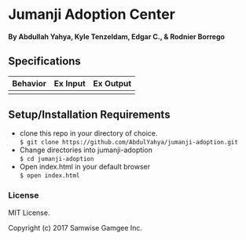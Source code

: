 # Jumanji Adoption Center

####

#### By Abdullah Yahya, Kyle Tenzeldam, Edgar C., & Rodnier Borrego

## Specifications

| Behavior      | Ex Input      | Ex Output     |
| ------------- | ------------- | ------------- |
|  |  |  |


## Setup/Installation Requirements

* clone this repo in your directory of choice. <br />
`$ git clone https://github.com/AbdulYahya/jumanji-adoption.git`
* Change directories into jumanji-adoption <br />
`$ cd jumanji-adoption`
* Open index.html in your default browser <br />
`$ open index.html`

### License

MIT License.

Copyright (c) 2017 Samwise Gamgee Inc.
